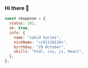 ### Hi there 👋

```javaScript
const response = {
  status: 202,
  ok: true,
  info: {
    name: "vahid karimi",
    nickName: "</01110110>",
    birthDay: "29 October",
    skills: "html, css, js, React",
  },
};
```
